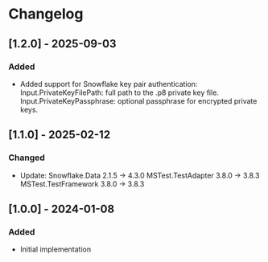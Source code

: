# Changelog

## [1.2.0] - 2025-09-03
### Added
  - Added support for Snowflake key pair authentication:
    Input.PrivateKeyFilePath: full path to the .p8 private key file.
    Input.PrivateKeyPassphrase: optional passphrase for encrypted private keys.


## [1.1.0] - 2025-02-12
### Changed
- Update:
    Snowflake.Data        2.1.5 -> 4.3.0
    MSTest.TestAdapter    3.8.0 -> 3.8.3
    MSTest.TestFramework  3.8.0 -> 3.8.3


## [1.0.0] - 2024-01-08
### Added
- Initial implementation